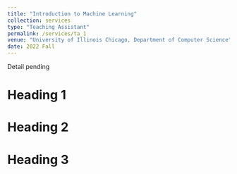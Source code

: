 ```yaml
---
title: "Introduction to Machine Learning"
collection: services
type: "Teaching Assistant"
permalink: /services/ta_1
venue: "University of Illinois Chicago, Department of Computer Science"
date: 2022 Fall
---
```


Detail pending

Heading 1
======

Heading 2
======

Heading 3
======
